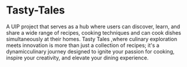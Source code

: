 # Tasty-Tales

A UIP project that serves as a hub where users can discover, learn, and share a wide range of recipes, cooking techniques and can cook dishes simultaneously at their homes. Tasty Tales ,where culinary exploration meets innovation is more than just a collection of recipes; it's a dynamicculinary journey designed to ignite your passion for cooking, inspire your creativity, and elevate your dining experience.
